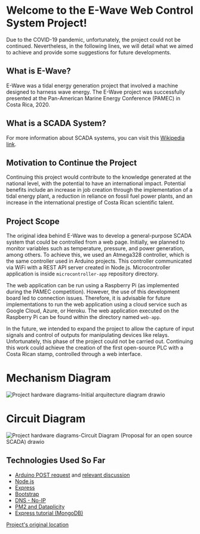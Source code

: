 # Welcome to the E-Wave Web Control System Project!

Due to the COVID-19 pandemic, unfortunately, the project could not be continued. Nevertheless, in the following lines, we will detail what we aimed to achieve and provide some suggestions for future developments.

## What is E-Wave?

E-Wave was a tidal energy generation project that involved a machine designed to harness wave energy. The E-Wave project was successfully presented at the Pan-American Marine Energy Conference (PAMEC) in Costa Rica, 2020.

## What is a SCADA System?

For more information about SCADA systems, you can visit this [Wikipedia link](https://en.wikipedia.org/wiki/SCADA).

## Motivation to Continue the Project

Continuing this project would contribute to the knowledge generated at the national level, with the potential to have an international impact. Potential benefits include an increase in job creation through the implementation of a tidal energy plant, a reduction in reliance on fossil fuel power plants, and an increase in the international prestige of Costa Rican scientific talent.

## Project Scope

The original idea behind E-Wave was to develop a general-purpose SCADA system that could be controlled from a web page. Initially, we planned to monitor variables such as temperature, pressure, and power generation, among others. To achieve this, we used an Atmega328 controller, which is the same controller used in Arduino projects. This controller communicated via WiFi with a REST API server created in Node.js. Microcontroller application is inside `microcontroller-app` repository directory. 

The web application can be run using a Raspberry Pi (as implemented during the PAMEC competition). However, the use of this development board led to connection issues. Therefore, it is advisable for future implementations to run the web application using a cloud service such as Google Cloud, Azure, or Heroku. The web application executed on the Raspberry Pi can be found within the directory named `web-app`.

In the future, we intended to expand the project to allow the capture of input signals and control of outputs for manipulating devices like relays. Unfortunately, this phase of the project could not be carried out. Continuing this work could achieve the creation of the first open-source PLC with a Costa Rican stamp, controlled through a web interface.

# Mechanism Diagram

![Project hardware diagrams-Initial arquitecture diagram drawio](https://github.com/AaronSolera/ewave-web-control-system/assets/22781012/1c4aa557-eb35-4e26-bd48-103443bf4513)

# Circuit Diagram

![Project hardware diagrams-Circuit Diagram (Proposal for an open source SCADA) drawio](https://github.com/AaronSolera/ewave-web-control-system/assets/22781012/9ec706bf-8dbb-4a88-bc4e-c215af35cf81)


## Technologies Used So Far

- [Arduino POST request](https://forum.arduino.cc/index.php?topic=466396.0) and [relevant discussion](https://github.com/bportaluri/WiFiEsp/issues/50)
- [Node.js](https://www.w3schools.com/nodejs/nodejs_raspberrypi.asp)
- [Express](https://www.instructables.com/id/How-to-Build-a-Website-on-a-Raspberry-Pi-With-Node/)
- [Bootstrap](https://startbootstrap.com/themes)
- [DNS - No-IP](https://www.noip.com/)
- [PM2 and Dataplicity](https://medium.com/@andrew.nease.code/set-up-a-self-booting-node-js-eb56ebd05549)
- [Express tutorial (MongoDB)](https://developer.mozilla.org/en-US/docs/Learn/Server-side/Express_Nodejs/Tutorial_local_library_website)

[Project's original location](https://drive.google.com/drive/folders/1j3us-76fIlk-vq_jP_7lp5EAnqb_eEYj?usp=sharing)
